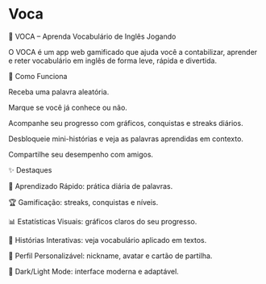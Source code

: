 # Voca
📘 VOCA – Aprenda Vocabulário de Inglês Jogando

O VOCA é um app web gamificado que ajuda você a contabilizar, aprender e reter vocabulário em inglês de forma leve, rápida e divertida.

🚀 Como Funciona

Receba uma palavra aleatória.

Marque se você já conhece ou não.

Acompanhe seu progresso com gráficos, conquistas e streaks diários.

Desbloqueie mini-histórias e veja as palavras aprendidas em contexto.

Compartilhe seu desempenho com amigos.

✨ Destaques

🎯 Aprendizado Rápido: prática diária de palavras.

🏆 Gamificação: streaks, conquistas e níveis.

📊 Estatísticas Visuais: gráficos claros do seu progresso.

📖 Histórias Interativas: veja vocabulário aplicado em textos.

👤 Perfil Personalizável: nickname, avatar e cartão de partilha.

🌙 Dark/Light Mode: interface moderna e adaptável.
